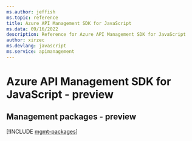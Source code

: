 ```yaml
---
ms.author: jeffish
ms.topic: reference
title: Azure API Management SDK for JavaScript
ms.data: 09/16/2022
description: Reference for Azure API Management SDK for JavaScript
author: xirzec
ms.devlang: javascript
ms.service: apimanagement
---
```

# Azure API Management SDK for JavaScript - preview

## Management packages - preview
[!INCLUDE [mgmt-packages](api-management-mgmt-index.md)]